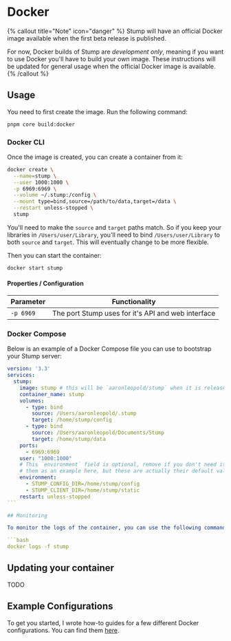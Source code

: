 # Docker

{% callout title="Note" icon="danger" %}
Stump will have an official Docker image available when the first beta release is published.

For now, Docker builds of Stump are _development only_, meaning if you want to use Docker you'll have to build your own image. These instructions will be updated for general usage when the official Docker image is available.
{% /callout %}

## Usage

You need to first create the image. Run the following command:

```bash
pnpm core build:docker
```

### Docker CLI

Once the image is created, you can create a container from it:

```bash
docker create \
  --name=stump \
  --user 1000:1000 \
  -p 6969:6969 \
  --volume ~/.stump:/config \
  --mount type=bind,source=/path/to/data,target=/data \
  --restart unless-stopped \
  stump
```

You'll need to make the `source` and `target` paths match. So if you keep your libraries in `/Users/user/Library`, you'll need to bind `/Users/user/Library` to both `source` and `target`. This will eventually change to be more flexible.

Then you can start the container:

```bash
docker start stump
```

#### Properties / Configuration

| Parameter |                   Functionality                    |
| --------- | :------------------------------------------------: |
| `-p 6969` | The port Stump uses for it's API and web interface |

### Docker Compose

Below is an example of a Docker Compose file you can use to bootstrap your Stump server:

````yaml
version: '3.3'
services:
  stump:
    image: stump # this will be `aaronleopold/stump` when it is released
    container_name: stump
    volumes:
      - type: bind
        source: /Users/aaronleopold/.stump
        target: /home/stump/config
      - type: bind
        source: /Users/aaronleopold/Documents/Stump
        target: /home/stump/data
    ports:
      - 6969:6969
    user: "1000:1000"
    # This `environment` field is optional, remove if you don't need it. I am using
    # them as an example here, but these are actually their default values.
    environment:
      - STUMP_CONFIG_DIR=/home/stump/config
      - STUMP_CLIENT_DIR=/home/stump/static
    restart: unless-stopped
```

## Monitoring

To monitor the logs of the container, you can use the following command:

```bash
docker logs -f stump
````

## Updating your container

TODO

## Example Configurations

To get you started, I wrote how-to guides for a few different Docker configurations. You can find them [here](/guides/docker-examples).

